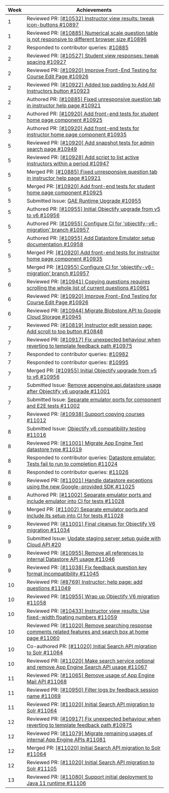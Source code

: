 Week | Achievements
---- | ------------
1 | Reviewed PR: [[#10532] Instructor view results: tweak icon-buttons #10897](https://github.com/TEAMMATES/teammates/pull/10897)
1 | Reviewed PR: [[#10885] Numerical scale question table is not responsive to different browser size #10896](https://github.com/TEAMMATES/teammates/pull/10896)
2 | Responded to contributor queries: [#10885](https://github.com/TEAMMATES/teammates/issues/10885)
2 | Reviewed PR: [[#10527] Student view responses: tweak spacing #10927](https://github.com/TEAMMATES/teammates/pull/10927)
2 | Reviewed PR: [[#10920] Improve Front-End Testing for Course Edit Page #10926](https://github.com/TEAMMATES/teammates/pull/10926)
2 | Reviewed PR: [[#10922] Added top padding to Add All Instructors button #10923](https://github.com/TEAMMATES/teammates/pull/10923)
2 | Authored PR: [[#10885] Fixed unresponsive question tab in instructor help page #10921](https://github.com/TEAMMATES/teammates/pull/10921)
2 | Authored PR: [[#10920] Add front-end tests for student home page component #10925](https://github.com/TEAMMATES/teammates/pull/10925)
3 | Authored PR: [[#10920] Add front-end tests for instructor home page component #10935](https://github.com/TEAMMATES/teammates/pull/10935)
5 | Reviewed PR: [[#10920] Add snapshot tests for admin search page #10949](https://github.com/TEAMMATES/teammates/pull/10949)
5 | Reviewed PR: [[#10928] Add script to list active instructors within a period #10947](https://github.com/TEAMMATES/teammates/pull/10947)
5 | Merged PR: [[#10885] Fixed unresponsive question tab in instructor help page #10921](https://github.com/TEAMMATES/teammates/pull/10921)
5 | Merged PR: [[#10920] Add front-end tests for student home page component #10925](https://github.com/TEAMMATES/teammates/pull/10925)
5 | Submitted Issue: [GAE Runtime Upgrade #10955](https://github.com/TEAMMATES/teammates/issues/10955)
5 | Authored PR: [[#10955] Initial Objectify upgrade from v5 to v6 #10956](https://github.com/TEAMMATES/teammates/pull/10956)
5 | Authored PR: [[#10955] Configure CI for 'objectify-v6-migration' branch #10957](https://github.com/TEAMMATES/teammates/pull/10957)
5 | Authored PR: [[#10955] Add Datastore Emulator setup documentation #10958](https://github.com/TEAMMATES/teammates/pull/10958)
5 | Merged PR: [[#10920] Add front-end tests for instructor home page component #10935](https://github.com/TEAMMATES/teammates/pull/10935)
5 | Merged PR: [[#10955] Configure CI for 'objectify-v6-migration' branch #10957](https://github.com/TEAMMATES/teammates/pull/10957)
6 | Reviewed PR: [[#10941] Copying questions requires scrolling the whole list of current questions #10961](https://github.com/TEAMMATES/teammates/pull/10961)
6 | Reviewed PR: [[#10920] Improve Front-End Testing for Course Edit Page #10926](https://github.com/TEAMMATES/teammates/pull/10926)
6 | Reviewed PR: [[#10944] Migrate Blobstore API to Google Cloud Storage #10945](https://github.com/TEAMMATES/teammates/pull/10945)
7 | Reviewed PR: [[#10819] Instructor edit session page: Add scroll to top button #10848](https://github.com/TEAMMATES/teammates/pull/10848)
7 | Reviewed PR: [[#10917] Fix unexpected behaviour when reverting to template feedback path #10975](https://github.com/TEAMMATES/teammates/pull/10975)
7 | Responded to contributor queries: [#10982](https://github.com/TEAMMATES/teammates/issues/10982)
7 | Responded to contributor queries: [#10995](https://github.com/TEAMMATES/teammates/issues/10995)
7 | Merged PR: [[#10955] Initial Objectify upgrade from v5 to v6 #10956](https://github.com/TEAMMATES/teammates/pull/10956)
7 | Submitted Issue: [Remove appengine.api.datastore usage after Objectify v6 upgrade #11001](https://github.com/TEAMMATES/teammates/issues/11001)
7 | Submitted Issue: [Separate emulator ports for component and E2E tests #11002](https://github.com/TEAMMATES/teammates/issues/11002)
7 | Reviewed PR: [[#10938] Support copying courses #11012](https://github.com/TEAMMATES/teammates/pull/11012)
8 | Submitted Issue: [Objectify v6 compatibility testing #11016](https://github.com/TEAMMATES/teammates/issues/11016)
8 | Reviewed PR: [[#11001] Migrate App Engine Text datastore type #11019](https://github.com/TEAMMATES/teammates/pull/11019)
8 | Responded to contributor queries: [Datastore emulator: Tests fail to run to completion #11024](https://github.com/TEAMMATES/teammates/issues/11024)
8 | Responded to contributor queries: [#11026](https://github.com/TEAMMATES/teammates/issues/11026)
8 | Reviewed PR: [[#11001] Handle datastore exceptions using the new Google-provided SDK #11025](https://github.com/TEAMMATES/teammates/pull/11025)
8 | Authored PR: [[#11002] Separate emulator ports and include emulator into CI for tests #11028](https://github.com/TEAMMATES/teammates/pull/11028)
9 | Merged PR: [[#11002] Separate emulator ports and include its setup into CI for tests #11028](https://github.com/TEAMMATES/teammates/pull/11028)
9 | Reviewed PR: [[#11001] Final cleanup for Objectify V6 migration #11034](https://github.com/TEAMMATES/teammates/pull/11034)
9 | Submitted Issue: [Update staging server setup guide with Cloud API #20](https://github.com/TEAMMATES/teammates-ops/issues/20)
9 | Reviewed PR: [[#10955] Remove all references to internal Datastore API usage #11046](https://github.com/TEAMMATES/teammates/pull/11046)
9 | Reviewed PR: [[#11038] Fix feedback question key format incompatibility #11045](https://github.com/TEAMMATES/teammates/pull/11045)
10 | Reviewed PR: [[#8769] Instructor: help page: add questions #11049](https://github.com/TEAMMATES/teammates/pull/11049)
10 | Reviewed PR: [[#10955] Wrap up Objectify V6 migration #11058](https://github.com/TEAMMATES/teammates/pull/11058)
10 | Reviewed PR: [[#10433] Instructor view results: Use fixed-width floating numbers #11059](https://github.com/TEAMMATES/teammates/pull/11059)
10 | Reviewed PR: [[#11020] Remove searching response comments related features and search box at home page #11060](https://github.com/TEAMMATES/teammates/pull/11060)
10 | Co-authored PR: [[#11020] Initial Search API migration to Solr #11064](https://github.com/TEAMMATES/teammates/pull/11064)
10 | Reviewed PR: [[#11020] Make search service optional and remove App Engine Search API usage #11067](https://github.com/TEAMMATES/teammates/pull/11067)
11 | Reviewed PR: [[#11065] Remove usage of App Engine Mail API #11068](https://github.com/TEAMMATES/teammates/pull/11068)
11 | Reviewed PR: [[#10950] Filter logs by feedback session name #11069](https://github.com/TEAMMATES/teammates/pull/11069/files)
11 | Reviewed PR: [[#11020] Initial Search API migration to Solr #11064](https://github.com/TEAMMATES/teammates/pull/11064)
12 | Reviewed PR: [[#10917] Fix unexpected behaviour when reverting to template feedback path #10975](https://github.com/TEAMMATES/teammates/pull/10975)
12 | Reviewed PR: [[#11079] Migrate remaining usages of internal App Engine APIs #11081](https://github.com/TEAMMATES/teammates/pull/11081)
12 | Merged PR: [[#11020] Initial Search API migration to Solr #11064](https://github.com/TEAMMATES/teammates/pull/11064)
12 | Reviewed PR: [[#11020] Initial Search API migration to Solr #11105](https://github.com/TEAMMATES/teammates/pull/11105)
13 | Reviewed PR: [[#11080] Support initial deployment to Java 11 runtime #11106](https://github.com/TEAMMATES/teammates/pull/11106)
